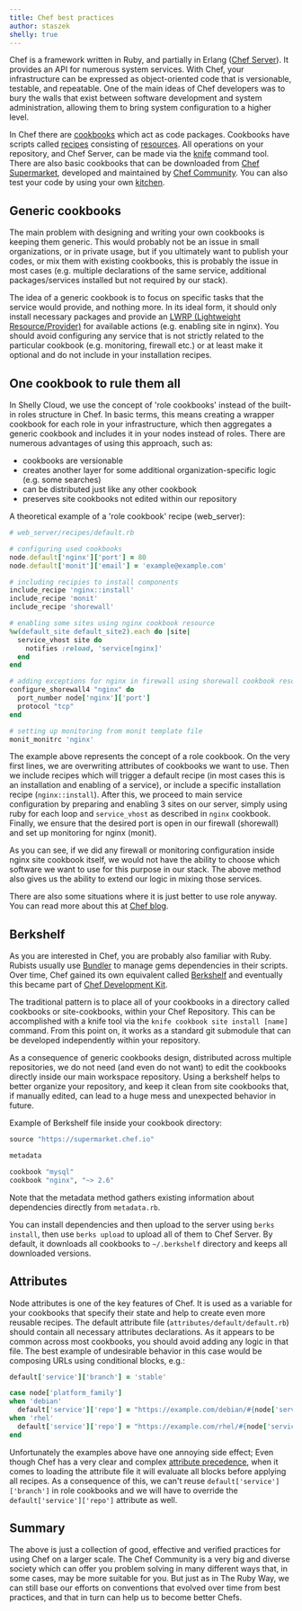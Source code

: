 ```yaml
---
title: Chef best practices
author: staszek
shelly: true
---
```


Chef is a framework written in Ruby, and partially in Erlang ([Chef Server][chef-server]). It provides an API for numerous system services. With Chef, your infrastructure can be expressed as object-oriented code that is versionable, testable, and repeatable. One of the main ideas of Chef developers was to bury the walls that exist between software development and system administration, allowing them to bring system configuration to a higher level.

In Chef there are [cookbooks][cookbooks] which act as code packages. Cookbooks have scripts called [recipes][recipes] consisting of [resources][resources]. All operations on your repository, and Chef Server, can be made via the [knife][knife] command tool. There are also basic cookbooks that can be downloaded from [Chef Supermarket][chef-market], developed and maintained by [Chef Community][chef-community]. You can also test your code by using your own [kitchen][kitchen].

## Generic cookbooks

The main problem with designing and writing your own cookbooks is keeping them generic. This would probably not be an issue in small organizations, or in private usage, but if you ultimately want to publish your codes, or mix them with existing cookbooks, this is probably the issue in most cases (e.g. multiple declarations of the same service, additional packages/services installed but not required by our stack).

The idea of a generic cookbook is to focus on specific tasks that the service would provide, and nothing more. In its ideal form, it should only install necessary packages and provide an [LWRP (Lightweight Resource/Provider)][lwrp] for available actions (e.g. enabling site in nginx). You should avoid configuring any service that is not strictly related to the particular cookbook (e.g. monitoring, firewall etc.) or at least make it optional and do not include in your installation recipes.

## One cookbook to rule them all

In Shelly Cloud, we use the concept of 'role cookbooks' instead of the built-in roles structure in Chef. In basic terms, this means creating a wrapper cookbook for each role in your infrastructure, which then aggregates a generic cookbook and includes it in your nodes instead of roles. There are numerous advantages of using this approach, such as:

* cookbooks are versionable
* creates another layer for some additional organization-specific logic (e.g. some searches)
* can be distributed just like any other cookbook
* preserves site cookbooks not edited within our repository

A theoretical example of a 'role cookbook' recipe (web_server):

```ruby
# web_server/recipes/default.rb

# configuring used cookbooks
node.default['nginx']['port'] = 80
node.default['monit']['email'] = 'example@example.com'

# including recipies to install components
include_recipe 'nginx::install'
include_recipe 'monit'
include_recipe 'shorewall'

# enabling some sites using nginx cookbook resource
%w(default_site default_site2).each do |site|
  service_vhost site do
    notifies :reload, 'service[nginx]'
  end
end

# adding exceptions for nginx in firewall using shorewall cookbook resource
configure_shorewall4 "nginx" do
  port_number node['nginx']['port']
  protocol "tcp"
end

# setting up monitoring from monit template file
monit_monitrc 'nginx'
```

The example above represents the concept of a role cookbook. On the very first lines, we are overwriting attributes of cookbooks we want to use. Then we include recipes which will trigger a default recipe (in most cases this is an installation and enabling of a service), or include a specific installation recipe (`nginx::install`). After this, we proceed to main service configuration by preparing and enabling 3 sites on our server, simply using ruby for each loop and `service_vhost` as described in `nginx` cookbook. Finally, we ensure that the desired port is open in our firewall (shorewall) and set up monitoring for nginx (monit).

As you can see, if we did any firewall or monitoring configuration inside nginx site cookbook itself, we would not have the ability to choose which software we want to use for this purpose in our stack. The above method also gives us the ability to extend our logic in mixing those services.

There are also some situations where it is just better to use role anyway. You can read more about this at [Chef blog][pro-role-cookbook].

## Berkshelf

As you are interested in Chef, you are probably also familiar with Ruby. Rubists usually use [Bundler][bundler] to manage gems dependencies in their scripts. Over time, Chef gained its own equivalent called [Berkshelf][berkshelf] and eventually this became part of [Chef Development Kit][chef-dk].

The traditional pattern is to place all of your cookbooks in a directory called cookbooks or site-cookbooks, within your Chef Repository. This can be accomplished with a knife tool via the `knife cookbook site install [name]` command. From this point on, it works as a standard git submodule that can be developed independently within your repository.

As a consequence of generic cookbooks design, distributed across multiple repositories, we do not need (and even do not want) to edit the cookbooks directly inside our main workspace repository. Using a berkshelf helps to better organize your repository, and keep it clean from site cookbooks that, if manually edited, can lead to a huge mess and unexpected behavior in future.

Example of Berkshelf file inside your cookbook directory:

```ruby
source "https://supermarket.chef.io"

metadata

cookbook "mysql"
cookbook "nginx", "~> 2.6"
```

Note that the metadata method gathers existing information about dependencies directly from `metadata.rb`.

You can install dependencies and then upload to the server using `berks install`, then use `berks upload` to upload all of them to Chef Server. By default, it downloads all cookbooks to `~/.berkshelf` directory and keeps all downloaded versions.

## Attributes

Node attributes is one of the key features of Chef. It is used as a variable for your cookbooks that specify their state and help to create even more reusable recipes. The default attribute file (`attributes/default/default.rb`) should contain all necessary attributes declarations. As it appears to be common across most cookbooks, you should avoid adding any logic in that file. The best example of undesirable behavior in this case would be composing URLs using conditional blocks, e.g.:

```ruby
default['service']['branch'] = 'stable'

case node['platform_family']
when 'debian'
  default['service']['repo'] = "https://example.com/debian/#{node['service']['branch']}"
when 'rhel'
  default['service']['repo'] = "https://example.com/rhel/#{node['service']['branch']}"
end
```

Unfortunately the examples above have one annoying side effect; Even though Chef has a very clear and complex [attribute precedence][attr-precedence], when it comes to loading the attribute file it will evaluate all blocks before applying all recipes. As a consequence of this, we can't reuse `default['service']['branch']` in role cookbooks and we will have to override the `default['service']['repo']` attribute as well.

## Summary

The above is just a collection of good, effective and verified practices for using Chef on a larger scale. The Chef Community is a very big and diverse society which can offer you problem solving in many different ways that, in some cases, may be more suitable for you. But just as in The Ruby Way, we can still base our efforts on conventions that evolved over time from best practices, and that in turn can help us to become better Chefs.

[chef]:https://www.chef.io/chef/
[pro-role-cookbook]:https://www.chef.io/blog/2013/11/19/chef-roles-arent-evil/
[berkshelf]:https://github.com/berkshelf/berkshelf
[chef-server]:https://docs.chef.io/server_components.html
[cookbooks]:http://docs.chef.io/cookbooks.html
[recipes]:http://docs.chef.io/recipes.html
[resources]:https://docs.chef.io/resource.html
[kitchen]:https://docs.chef.io/kitchen.html
[lwrp]:https://docs.chef.io/lwrp.html
[bundler]:http://bundler.io/
[chef-dk]:https://downloads.chef.io/chef-dk/
[knife]:https://docs.chef.io/knife.html
[chef-market]:https://supermarket.chef.io/cookbooks
[chef-community]:https://www.chef.io/community/
[attr-precedence]:https://docs.chef.io/attributes.html#attribute-precedence
[learn-chef]:https://learn.chef.io/
